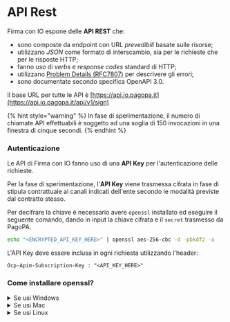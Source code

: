 # API Rest

Firma con IO espone delle **API REST** che:

* sono composte da endpoint con URL _prevedibili_ basate sulle risorse;
* utilizzano _JSON_ come formato di interscambio, sia per le richieste che per le risposte HTTP;
* fanno uso di _verbs_ e _response codes_ standard di HTTP;
* utilizzano [Problem Details (RFC7807)](https://www.rfc-editor.org/rfc/rfc7807) per descrivere gli errori;
* sono documentate secondo specifica OpenAPI 3.0.

Il base URL per tutte le API è [https://api.io.pagopa.it](https://api.io.pagopa.it/api/v1/sign)

{% hint style="warning" %}
In fase di sperimentazione, il numero di chiamate API effettuabili è soggetto ad una soglia di 150 invocazioni in una finestra di cinque secondi.
{% endhint %}

### Autenticazione

Le API di Firma con IO fanno uso di una **API Key** per l'autenticazione delle richieste.

Per la fase di sperimentazione, l'**API Key** viene trasmessa cifrata in fase di stipula contrattuale ai canali indicati dell'ente secondo le modalità previste dal contratto stesso.&#x20;

Per decifrare la chiave è necessario avere `openssl` installato ed eseguire il seguente comando, dando in input la chiave cifrata e il `secret` trasmesso da PagoPA.

```bash
echo "<ENCRYPTED_API_KEY_HERE>" | openssl aes-256-cbc -d -pbkdf2 -a
```

L'API Key deve essere inclusa in ogni richiesta utilizzando l'header:&#x20;

```
Ocp-Apim-Subscription-Key : "<API_KEY_HERE>"
```

### **Come installare openssl?**

<details>

<summary>Se usi Windows</summary>

Installa openssl utilizzando una versione precompilata della libreria (.exe) Qui trovi una [guida](https://medium.com/swlh/installing-openssl-on-windows-10-and-updating-path-80992e26f6a1) per Windows 10.

</details>

<details>

<summary>Se usi Mac</summary>

Su **Mac** trovi già una versione installata di default, ma ti consigliamo di installare comunque l'ultima versione seguendo [questa guida](https://yasar-yy.medium.com/installing-openssl-library-on-macos-catalina-6777a2e238a6).

</details>

<details>

<summary>Se usi Linux</summary>

Su **Linux** è installato di default. Puoi comunque installare l'ultima versione seguendo [questa guida](https://medium.com/@brunoosiek/updating-openssl-latest-and-greatest-version-in-ubuntu-18-04-8f10ba4e2377).

</details>
